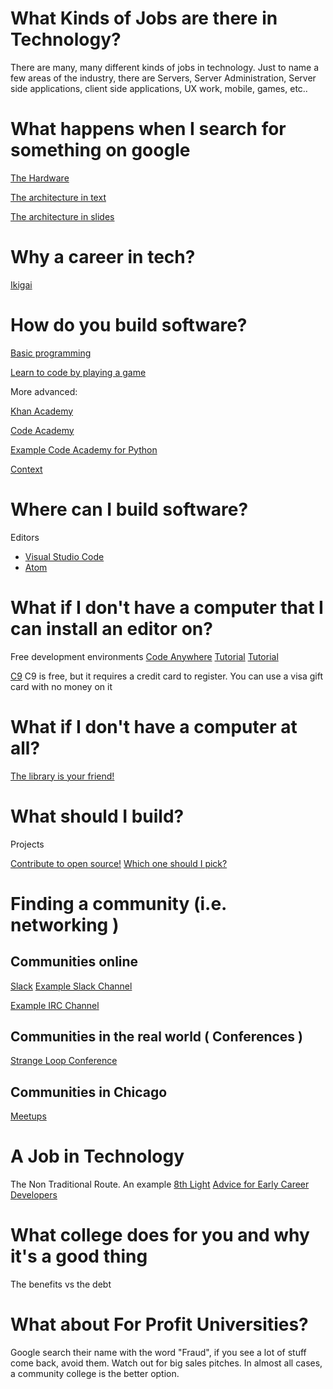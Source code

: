 

# What Kinds of Jobs are there in Technology?

There are many, many different kinds of jobs in technology.  Just to name a few areas of the industry, there are Servers, Server Administration, Server side applications, client side applications, UX work, mobile, games, etc..

# What happens when I search for something on google

[The Hardware](https://www.google.com/about/datacenters/inside/streetview/)

[The architecture in text](http://highscalability.com/google-architecture)

[The architecture in slides](https://www.slideshare.net/AditiTechnologies/google-architecture-breaking-it-open)



# Why a career in tech?

[Ikigai](https://assets.weforum.org/editor/tyvToPYsyaZXtaFiUISw-P6abde6j84YSh5o3tXq81c.jpg)



# How do you build software?

[Basic programming](https://scratch.mit.edu/)

[Learn to code by playing a game](https://codecombat.com/play)

More advanced:

[Khan Academy](https://www.khanacademy.org/computing/computer-programming/programming)

[Code Academy](https://www.codecademy.com/)

[Example Code Academy for Python](https://www.codecademy.com/catalog/language/python)

[Context](https://www.youtube.com/watch?v=O5nskjZ_GoI)

# Where can I build software?

Editors
* [Visual Studio Code](https://code.visualstudio.com)
* [Atom](https://atom.io)

# What if I don't have a computer that I can install an editor on?

Free development environments
[Code Anywhere](https://codeanywhere.com)
[Tutorial](https://www.youtube.com/watch?v=34-FcDuJ5zc)
[Tutorial](https://www.youtube.com/watch?v=7rHWGzDH-NM)

[C9](https://c9.io/)
C9 is free, but it requires a credit card to register. You can use a visa gift card with no money on it

# What if I don't have a computer at all?

[The library is your friend!](https://www.chipublib.org/maker-lab/)

# What should I build?

Projects

[Contribute to open source!](https://github.com/explore)
[Which one should I pick?](https://github.com/collections/choosing-projects)


# Finding a community (i.e. networking ) 

## Communities online

[Slack](https://slack.com/)
[Example Slack Channel](http://pythondevelopers.herokuapp.com/)

[Example IRC Channel](https://www.reddit.com/r/learnpython/wiki/irc)


## Communities in the real world ( Conferences )

[Strange Loop Conference](https://www.thestrangeloop.com)


## Communities in Chicago 

[Meetups](https://www.meetup.com/topics/python/us/il/chicago/)



# A Job in Technology

The Non Traditional Route. An example
[8th Light](https://8thlight.com/)
[Advice for Early Career Developers](https://8thlight.com/blog/colin-jones/2017/10/24/advice-for-early-career-developers.html)


# What college does for you and why it's a good thing

The benefits vs the debt

# What about For Profit Universities?

Google search their name with the word "Fraud", if you see a lot of stuff come back, avoid them.  Watch out for big sales pitches. In almost all cases, a community college is the better option.  



